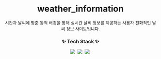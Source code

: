 
<div align="center"><h1>weather_information</h1></div>
<p align="center">시간과 날씨에 맞춘 동적 배경을 통해 실시간 날씨 정보를 제공하는 사용자 친화적인 날씨 정보 사이트입니다.</p>

<h3 align="center">✨ Tech Stack ✨</h3>
<div align="center">
  <img src="https://img.shields.io/badge/javascript-F7DF1E.svg?style=for-the-badge&logo=javascript&logoColor=20232a" />&nbsp
  <img src="https://img.shields.io/badge/html5-E34F26.svg?style=for-the-badge&logo=html5&logoColor=white" />&nbsp
  <img src="https://img.shields.io/badge/css3-1572B6.svg?style=for-the-badge&logo=css3&logoColor=white" />&nbsp
</div>



